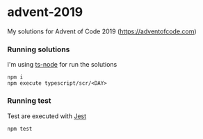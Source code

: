 # advent-2019

My solutions for Advent of Code 2019 (https://adventofcode.com)

### Running solutions

I'm using [ts-node](https://github.com/TypeStrong/ts-node) for run the solutions

```
npm i
npm execute typescript/scr/<DAY>
```

### Running test

Test are executed with [Jest](https://jestjs.io/)

```
npm test
```
